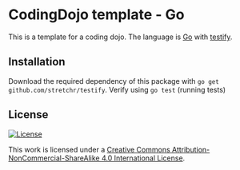 # CodingDojo template - Go

This is a template for a coding dojo. The language is [Go](https://golang.org/)
with [testify](https://github.com/stretchr/testify/).

## Installation

Download the required dependency of this package with `go get github.com/stretchr/testify`.
Verify using `go test` (running tests)

## License

[![License][license-image]][license-url]

This work is licensed under a [Creative Commons Attribution-NonCommercial-ShareAlike 4.0 International License](http://creativecommons.org/licenses/by-nc-sa/4.0/).

[license-url]: http://creativecommons.org/licenses/by-nc-sa/4.0/
[license-image]: https://i.creativecommons.org/l/by-nc-sa/4.0/88x31.png
